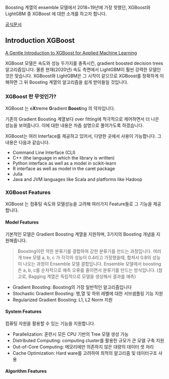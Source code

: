 Boosting 계열의 ensemble 모델에서 2018~19년에 가장 핫했던, XGBoost와 LightGBM 중 XGBoost 에 대한 소개를 하고자 합니다. 

[공식문서](https://xgboost.readthedocs.io/en/latest/)

## Introduction XGBoost

[A Gentle Introduction to XGBoost for Applied Machine Learning](https://machinelearningmastery.com/gentle-introduction-xgboost-applied-machine-learning/)

XGBoost 모델은 속도와 성능 두가지를 충족시킨, gradient boosted decision trees 알고리즘입니다.
물론 현재(2020년) 속도 측면에서 LightGBM이 훨씬 강력한 모델인 것은 맞습니다. 
XGBoost와 LightGBM은 그 시작이 같으므로 XGBoost를 정확하게 이해하면 그 뒤 Boosting 계열의 알고리즘을 쉽게 받아들일 것입니다. 

### XGBoost 란 무엇인가?

XGBoost 는 e**X**treme **G**radient **Boost**ing 의 약자입니다.

기존의 Gradient Boosting 계열보다 over fitting에 적극적으로 제어하면서 더 나은 성능을 보여줍니다. 
이에 대한 내용은 차츰 설명으로 풀어가도록 하겠습니다.

XGBoost는 여러 Interface를 제공하고 있어서, 다양한 곳에서 사용이 가능합니다. 그 내용은 다음과 같습니다. 

- Command Line Interface (CLI)
- C++ (the language in which the library is written)
- Python interface as well as a model in scikit-learn
- R interface as well as model in the caret package
- Julia
- Java and JVM languages like Scala and platforms like Hadoop

### XGBoost Features

XGBoost 는 컴퓨팅 속도와 모델성능을 고려해 여러가지 Feature들로 그 기능을 제공합니다. 

#### Model Features

기본적인 모델은 Gradient Boosting 계열을 지원하며,
3가지의 Boosting 개념을 지원해줍니다.

> Boosting이란 약한 분류기를 결합하여 강한 분류기를 만드는 과정입니다. 
> 여러개 tree 모델 a, b, c 가 각각의 성능이 0.4라고 가정했을때, 합쳐서 0.8의 성능이 나오는 과정이 Ensemble 모델 결합입니다.
> Ensemble 모델에서 boosting은 a, b, c를 순차적으로 예측 오류를 줄이면서 분류기를 만드는 방식입니다.
> (참고로, Bagging 계열은 독립적으로 모델을 생성해서 결과를 예측)

- Gradient Boosting: Boosting의 가장 일반적인 알고리즘입니다
- Stochastic Gradient Boosting: 행,열 및 하위 레벨에 대한 서브샘플링 기능 지원
- Regularized Gradient Boosting: L1, L2 Norm 지원

#### System Features

컴퓨팅 자원을 활용할 수 있는 기능을 지원합니다. 

- Parallelization: 훈련시 모든 CPU 기반의 Tree 모델 생성 가능
- Distributed Computing: computing cluster를 활용한 규모가 큰 모델 구축 지원
- Out-of-Core Computing: 메모리에만 의존하지 않은 대량의 데이터 셋 처리
- Cache Optimization: Hard ware를 고려하여 최적의 알고리즘 및 데이터구조 사용


#### Algorithm Features


### 
